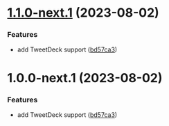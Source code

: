# [1.1.0-next.1](https://github.com/slikts/riptwitter/compare/v1.0.0...v1.1.0-next.1) (2023-08-02)


### Features

* add TweetDeck support ([bd57ca3](https://github.com/slikts/riptwitter/commit/bd57ca39d583b7efbab6a34e01d887cf2f6e3cdf))

# 1.0.0-next.1 (2023-08-02)


### Features

* add TweetDeck support ([bd57ca3](https://github.com/slikts/riptwitter/commit/bd57ca39d583b7efbab6a34e01d887cf2f6e3cdf))
